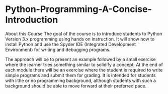 # Python-Programming-A-Concise-Introduction
About this Course The goal of the course is to introduce students to Python Version 3.x programming using hands on instruction. It will show how to install Python and use the Spyder IDE (Integrated Development Environment) for writing and debugging programs. 

The approach will be to present an example followed by a small exercise where the learner tries something similar to solidify a concept.  At the end of each module there will be an exercise where the student is required to write simple programs and submit them for grading.  It is intended for students with little or no programming background, although students with such a background should be able to move forward at their preferred pace.
